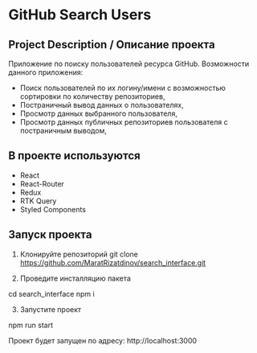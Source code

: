 # GitHub Search Users

## Project Description / Описание проекта

Приложение по поиску пользователей ресурса GitHub. Возможности данного приложения:

- Поиск пользователей по их логину/имени c возможностью сортировки по количеству репозиториев,
- Постраничный вывод данных о пользователях,
- Просмотр данных выбранного пользователя,
- Просмотр данных публичных репозиториев пользователя с постраничным выводом,

##  В проекте используются

- React 
- React-Router
- Redux 
- RTK Query
- Styled Components

## Запуск проекта

1. Клонируйте репозиторий git clone https://github.com/MaratRizatdinov/search_interface.git

2. Проведите инсталляцию пакета

cd search_interface
npm i

3. Запустите проект 

npm run start

Проект будет запущен по адресу: http://localhost:3000
